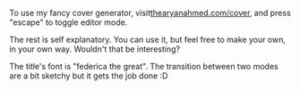 To use my fancy cover generator, visit[thearyanahmed.com/cover](/cover), and press "escape" to toggle editor mode.

The rest is self explanatory. You can use it, but feel free to make your own, in your own way. Wouldn't that be interesting? 

The title's font is "federica the great". The transition between two modes are a bit sketchy but it gets the job done :D 